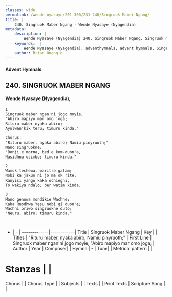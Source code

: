 ```yaml
---
classes: wide
permalink: /wende-nyasaye/201-300/231-240/Singruok-Maber-Ngang/
title: |
    240. Singruok Maber Ngang - Wende Nyasaye (Nyagendia)
metadata:
    description: |
        Wende Nyasaye (Nyagendia) 240. Singruok Maber Ngang. Singruok maber ngan'ni jogo moyie, "Abiro mapiyo mar omo joga; Rituru maber nyaka abiro; Ayulwan'kik teru; timuru kinda."  Chorus: "Rituru maber, nyaka abiro; Namiu pinyruoth;" Mano singruokne; "Donji e morna, bed e kom-duon'a, Nasidhnu osimbo; timuru kinda."  
    keywords:  |
        Wende Nyasaye (Nyagendia), adventhymnals, advent hymnals, Singruok Maber Ngang, Singruok maber ngan'ni jogo moyie, "Abiro mapiyo mar omo joga;. "Rituru maber, nyaka abiro; Namiu pinyruoth;"
    author: Brian Onang'o
---
```


#### Advent Hymnals
## 240. SINGRUOK MABER NGANG
####  Wende Nyasaye (Nyagendia),

```txt
1
Singruok maber ngan'ni jogo moyie,
"Abiro mapiyo mar omo joga;
Rituru maber nyaka abiro;
Ayulwan'kik teru; timuru kinda."

Chorus:
"Rituru maber, nyaka abiro; Namiu pinyruoth;"
Mano singruokne;
"Donji e morna, bed e kom-duon'a,
Nasidhnu osimbo; timuru kinda."

2
Wamok techewa, waritre galam;
Nobi ka jakuo ni jo ma ok rite;
Ranyisi yango kaka ochiegni,
To wakiya ndalo; ber watim kinda.

3
Mano genowa mondikie Wachne;
Kaka Ruodhwa Yesu nobi gi duon'e;
Wachni oriwo singruokne duto;
"Neuru, abiro; timuru kinda."




```

- |   -  |
-------------|------------|
Title | Singruok Maber Ngang |
Key |  |
Titles | "Rituru maber, nyaka abiro; Namiu pinyruoth;" |
First Line | Singruok maber ngan'ni jogo moyie, "Abiro mapiyo mar omo joga; |
Author | 
Year | 
Composer| |
Hymnal|  - |
Tune|  |
Metrical pattern | |
# Stanzas |  |
Chorus |  |
Chorus Type |  |
Subjects | |
Texts |  |
Print Texts | 
Scripture Song |  |
    
